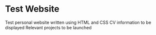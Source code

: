 # Test Website
Test personal website written using HTML and CSS
CV information to be displayed
Relevant projects to be launched
